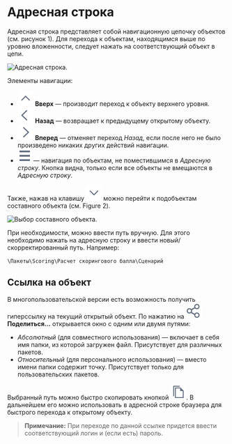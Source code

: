 # Адресная строка

Адресная строка представляет собой навигационную цепочку объектов (см. рисунок 1). Для перехода к объектам, находящимся выше по уровню вложенности, следует нажать на соответствующий объект в цепи.

![Адресная строка.](address-bar-1.png)

Элементы навигации:

* ![Вверх](../images/icons/toolbar-controls/up_default.svg) **Вверх** — производит переход к объекту верхнего уровня.
* ![Назад](../images/icons/toolbar-controls/arrow-l_default.svg) **Назад** — возвращает к предыдущему открытому объекту.
* ![Вперед](../images/icons/toolbar-controls/arrow-r_default.svg) **Вперед** — отменяет переход *Назад*, если после него не было произведено никаких других действий навигации.
* ![Скрытое](../images/icons/toolbar-controls/system-panel-more_default.svg) — навигация по объектам, не поместившимся в *Адресную строку*. Кнопка видна, только если все объекты не вмещаются в *Адресную строку*.

Также, нажав на клавишу ![Список подобъектов](../images/icons/toolbar-controls/down_default.svg) можно перейти к подобъектам составного объекта (см. Figure 2).

![Выбор составного объекта.](address-bar-2.png)

При необходимости, можно ввести путь вручную. Для этого необходимо нажать на адресную строку и ввести новый/скорректированный путь. Например:

```text
\Пакеты\Scoring\Расчет скорингового балла\Сценарий
```

## Ссылка на объект

В многопользовательской версии есть возможность получить гиперссылку на текущий открытый объект. По нажатию на ![Поделиться](../images/icons/toolbar-controls/share_default.svg) **Поделиться…** открывается окно с одним или двумя путями:

* *Абсолютный* (для совместного использования) — включает в себя имя папки, из которой загружен файл. Присутствует для различных пакетов.
* *Относительный* (для персонального использования) — вместо имени папки содержит точку. Присутствует только для пользовательских пакетов.

Выбранный путь можно быстро скопировать кнопкой ![Копировать](../images/icons/toolbar-controls/copy_default.svg). В дальнейшем его можно использовать в адресной строке браузера для быстрого перехода к открытому объекту.

> **Примечание:** При переходе по данной ссылке придется ввести соответствующий логин и (если есть) пароль.
